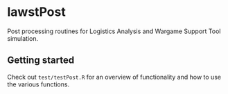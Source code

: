 # lawstPost
Post processing routines for Logistics Analysis and Wargame Support Tool simulation.

## Getting started

Check out `test/testPost.R` for an overview of functionality and how to use the various functions. 



